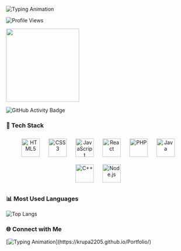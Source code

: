 ![Typing Animation](https://readme-typing-svg.herokuapp.com?font=Fira+Code&size=24&pause=1000&color=B3C8CF&width=500&lines=Hi+there!+👋+I'm+Krupa.;A+Creative+Web+Developer.;Welcome+to+my+GitHub+Profile!)

![Profile Views](https://komarev.com/ghpvc/?username=Krupa2205&color=blueviolet)

<img src="https://media.giphy.com/media/L1R1tvI9svkIWwpVYr/giphy.gif" width="200px" />


![GitHub Activity Badge](https://github-profile-summary-cards.vercel.app/api/cards/activity.svg?username=Krupa2205&theme=github)





### 🌟 Tech Stack
<div align="center">
  <img src="https://cdn.jsdelivr.net/gh/devicons/devicon/icons/html5/html5-original.svg" width="50" height="50" alt="HTML5" style="margin: 10px; transform: scale(1); transition: transform 0.3s;" onmouseover="this.style.transform='scale(1.2)'" onmouseout="this.style.transform='scale(1)'" />
  <img src="https://cdn.jsdelivr.net/gh/devicons/devicon/icons/css3/css3-original.svg" width="50" height="50" alt="CSS3" style="margin: 10px;" />
  <img src="https://cdn.jsdelivr.net/gh/devicons/devicon/icons/javascript/javascript-original.svg" width="50" height="50" alt="JavaScript" style="margin: 10px;" />
  <img src="https://cdn.jsdelivr.net/gh/devicons/devicon/icons/react/react-original.svg" width="50" height="50" alt="React" style="margin: 10px;" />
  <img src="https://cdn.jsdelivr.net/gh/devicons/devicon/icons/php/php-original.svg" width="50" height="50" alt="PHP" style="margin: 10px;" />
  <img src="https://cdn.jsdelivr.net/gh/devicons/devicon/icons/java/java-original.svg" width="50" height="50" alt="Java" style="margin: 10px;" />
  <img src="https://cdn.jsdelivr.net/gh/devicons/devicon/icons/cplusplus/cplusplus-original.svg" width="50" height="50" alt="C++" style="margin: 10px;" />
  <img src="https://cdn.jsdelivr.net/gh/devicons/devicon/icons/nodejs/nodejs-original.svg" width="50" height="50" alt="Node.js" style="margin: 10px;" />
</div>

### 📊 Most Used Languages

![Top Langs](https://github-readme-stats.vercel.app/api/top-langs/?username=Krupa2205&layout=compact&langs_count=8&theme=radical)




### 🌐 Connect with Me
[![Typing Animation](https://readme-typing-svg.herokuapp.com?font=Fira+Code&size=18&pause=1000&color=FF6347&width=435&lines=Click+Here+to+Visit+My+Portfolio!)](https://krupa2205.github.io/Portfolio/)








